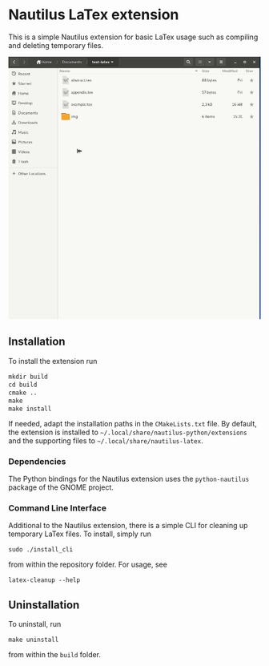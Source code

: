 # Nautilus LaTex extension
This is a simple Nautilus extension for basic LaTex usage such as compiling and deleting temporary files.

![](https://github.com/MaxSchambach/github-binaries/blob/master/nautilus-latex.gif)


## Installation

To install the extension run

    mkdir build
    cd build
    cmake ..
    make
    make install
    
If needed, adapt the installation paths in the `CMakeLists.txt` file.
By default, the extension is installed to ``~/.local/share/nautilus-python/extensions``
and the supporting files to ``~/.local/share/nautilus-latex``.

### Dependencies
The Python bindings for the Nautilus extension uses the ``python-nautilus`` package of the GNOME project.

### Command Line Interface
Additional to the Nautilus extension, there is a simple CLI for
cleaning up temporary LaTex files. To install, simply run

    sudo ./install_cli
    
from within the repository folder. For usage, see

    latex-cleanup --help


## Uninstallation

To uninstall, run

    make uninstall
   
from within the ``build`` folder.
